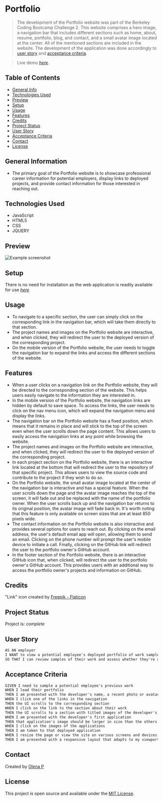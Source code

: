 # Portfolio
>The development of the Portfolio website was part of the Berkeley Coding Bootcamp Challenge 2. This website comprises a hero image, a navigation bar that includes different sections such as home, about, resume, portfolio, blog, and contact, and a small avatar image located at the center. All of the mentioned sections are included in the website. The development of the application was done accordingly to [user story](#user-story) and [acceptance criteria](#acceptance-criteria).

> Live demo [_here_](https://userolena.github.io/portfolio/).

## Table of Contents
* [General Info](#general-information)
* [Technologies Used](#technologies-used)
* [Preview](#preview)
* [Setup](#setup)
* [Usage](#usage)
* [Features](#features)
* [Credits](#credits)
* [Project Status](#project-status)
* [User Story](#user-story)
* [Acceptance Criteria](#acceptance-criteria)
* [Contact](#contact)
* [License](#license)


## General Information
- The primary goal of the Portfolio website is to showcase professional career information for potential employers, display links to deployed projects, and provide contact information for those interested in reaching out.


## Technologies Used
- JavaScript
- HTML5
- CSS
- JQUERY


## Preview
![Example screenshot](./assets/imgs/Preview.gif)


## Setup
There is no need for installation as the web application is readily available for use [_here_](https://userolena.github.io/portfolio/)


## Usage
- To navigate to a specific section, the user can simply click on the corresponding link in the navigation bar, which will take them directly to that section.
- The project names and images on the Portfolio website are interactive, and when clicked, they will redirect the user to the deployed version of the corresponding project.
- On the mobile version of the Portfolio website, the user needs to toggle the navigation bar to expand the links and access the different sections of the website.


## Features
- When a user clicks on a navigation link on the Portfolio website, they will be directed to the corresponding section of the website. This helps users easily navigate to the information they are interested in.
- In the mobile version of the Portfolio website, the navigation links are hidden by default to save space. To access the links, the user needs to click on the nav menu icon, which will expand the navigation menu and display the links.
- The navigation bar on the Portfolio website has a fixed position, which means that it remains in place and will stick to the top of the screen even when the user scrolls down the page content. This allows users to easily access the navigation links at any point while browsing the website.
- The project names and images on the Portfolio website are interactive, and when clicked, they will redirect the user to the deployed version of the corresponding project.
- In each project section on the Portfolio website, there is an interactive link located at the bottom that will redirect the user to the repository of that specific project. This allows users to view the source code and contribute to the project if they wish to do so.
- On the Portfolio website, the small avatar image located at the center of the navigation bar is interactive and has a special feature. When the user scrolls down the page and the avatar image reaches the top of the screen, it will fade out and be replaced with the name of the portfolio owner. When the user scrolls back up and the navigation bar returns to its original position, the avatar image will fade back in. It's worth noting that this feature is only available on screen sizes that are at least 850 pixels wide.
- The contact information on the Portfolio website is also interactive and provides several options for users to reach out. By clicking on the email address, the user's default email app will open, allowing them to send an email. Clicking on the phone number will prompt the user's mobile device to initiate a call. Finally, clicking on the GitHub link will redirect the user to the portfolio owner's GitHub account.
- In the footer section of the Portfolio website, there is an interactive GitHub icon that, when clicked, will redirect the user to the portfolio owner's GitHub account. This provides users with an additional way to access the portfolio owner's projects and information on GitHub.


## Credits
"Link" icon created by [Freepik - Flaticon](https://www.flaticon.com/free-icons/link)


## Project Status
Project is: _complete_ 


## User Story

```md
AS AN employer
I WANT to view a potential employee's deployed portfolio of work samples
SO THAT I can review samples of their work and assess whether they're a good candidate for an open position
```


## Acceptance Criteria

```md
GIVEN I need to sample a potential employee's previous work
WHEN I load their portfolio
THEN I am presented with the developer's name, a recent photo or avatar, and links to sections about them, their work, and how to contact them
WHEN I click one of the links in the navigation
THEN the UI scrolls to the corresponding section
WHEN I click on the link to the section about their work
THEN the UI scrolls to a section with titled images of the developer's applications
WHEN I am presented with the developer's first application
THEN that application's image should be larger in size than the others
WHEN I click on the images of the applications
THEN I am taken to that deployed application
WHEN I resize the page or view the site on various screens and devices
THEN I am presented with a responsive layout that adapts to my viewport
```


## Contact
Created by [Olena P](https://github.com/UserOlena) 


## License
This project is open source and available under the [MIT License](./LICENSE).
